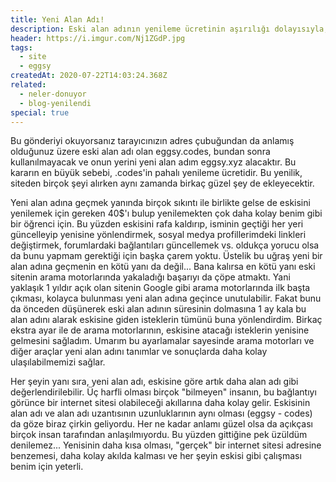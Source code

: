 ```yaml
---
title: Yeni Alan Adı!
description: Eski alan adının yenileme ücretinin aşırılığı dolayısıyla, yeni bir alan adı alarak sitenin tamamını oraya taşıma kararı aldım. Eski alan adı, kalan süresi boyunca otomatik olarak tüm istekleri yeni alan adına yönlendirecek, o yüzden endişe etmenize gerek yok.
header: https://i.imgur.com/Nj1ZGdP.jpg
tags:
  - site
  - eggsy
createdAt: 2020-07-22T14:03:24.368Z
related:
  - neler-donuyor
  - blog-yenilendi
special: true
---
```


Bu gönderiyi okuyorsanız tarayıcınızın adres çubuğundan da anlamış olduğunuz üzere eski alan adı olan eggsy.codes, bundan sonra kullanılmayacak ve onun yerini yeni alan adım eggsy.xyz alacaktır. Bu kararın en büyük sebebi, .codes'in pahalı yenileme ücretidir. Bu yenilik, siteden birçok şeyi alırken aynı zamanda birkaç güzel şey de ekleyecektir.

Yeni alan adına geçmek yanında birçok sıkıntı ile birlikte gelse de eskisini yenilemek için gereken 40\$'ı bulup yenilemekten çok daha kolay benim gibi bir öğrenci için. Bu yüzden eskisini rafa kaldırıp, isminin geçtiği her yeri güncelleyip yenisine yönlendirmek, sosyal medya profillerimdeki linkleri değiştirmek, forumlardaki bağlantıları güncellemek vs. oldukça yorucu olsa da bunu yapmam gerektiği için başka çarem yoktu. Üstelik bu uğraş yeni bir alan adına geçmenin en kötü yanı da değil... Bana kalırsa en kötü yanı eski sitenin arama motorlarında yakaladığı başarıyı da çöpe atmaktı. Yani yaklaşık 1 yıldır açık olan sitenin Google gibi arama motorlarında ilk başta çıkması, kolayca bulunması yeni alan adına geçince unutulabilir. Fakat bunu da önceden düşünerek eski alan adının süresinin dolmasına 1 ay kala bu alan adını alarak eskisine giden isteklerin tümünü buna yönlendirdim. Birkaç ekstra ayar ile de arama motorlarının, eskisine atacağı isteklerin yenisine gelmesini sağladım. Umarım bu ayarlamalar sayesinde arama motorları ve diğer araçlar yeni alan adını tanımlar ve sonuçlarda daha kolay ulaşılabilmemizi sağlar.

Her şeyin yanı sıra, yeni alan adı, eskisine göre artık daha alan adı gibi değerlendirilebilir. Üç harfli olması birçok "bilmeyen" insanın, bu bağlantıyı görünce bir internet sitesi olabileceği akıllarına daha kolay gelir. Eskisinin alan adı ve alan adı uzantısının uzunluklarının aynı olması (eggsy - codes) da göze biraz çirkin geliyordu. Her ne kadar anlamı güzel olsa da açıkçası birçok insan tarafından anlaşılmıyordu. Bu yüzden gittiğine pek üzüldüm denilemez... Yenisinin daha kısa olması, "gerçek" bir internet sitesi adresine benzemesi, daha kolay akılda kalması ve her şeyin eskisi gibi çalışması benim için yeterli.
